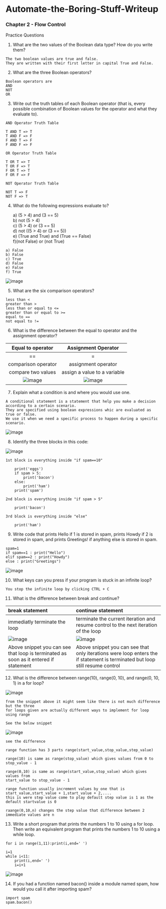 # Automate-the-Boring-Stuff-Writeup

<h3>Chapter 2 - Flow Control</h3>

Practice Questions

1. What are the two values of the Boolean data type? How do you write them?
```
The two boolean values are true and false.
They are written with their first letter in capital True and False.
```
2. What are the three Boolean operators?
```
Boolean operators are
AND
NOT
OR 
```
3. Write out the truth tables of each Boolean operator (that is, every possible combination of Boolean values for the operator and what they evaluate to).
```
AND Operator Truth Table

T AND T => T
T AND F => F
F AND T => F
F AND F => F

OR Operator Truth Table

T OR T => T
T OR F => T
F OR T => T
F OR F => F

NOT Operator Truth Table

NOT T => F
NOT F => T
```
4. What do the following expressions evaluate to?

      a) (5 > 4) and (3 == 5)<br>
  b) not (5 > 4)<br> 
  c) (5 > 4) or (3 == 5)<br>
  d) not ((5 > 4) or (3 == 5))<br>
  e) (True and True) and (True == False)<br>
  f)(not False) or (not True)

```
a) False
b) False
c) True
d) False
e) False
f) True
```
![image](https://user-images.githubusercontent.com/113903135/216751326-13268af4-5367-4359-b3b1-497c48b27834.png)

5. What are the six comparison operators?
```
less than <
greater than >
less than or equal to <=
greater than or equal to >=
equal to ==
not equal to !=
```

6. What is the difference between the equal to operator and the assignment operator?

| Equal to operator | Assignment Operator |
|:----------------------------:|:-----------------------------:|
|==|=|
|comparison operator|assignment operator|
|compare two values|assign a value to a variable|
|![image](https://user-images.githubusercontent.com/113903135/216752209-69b0ba5e-d125-4f0d-ac0a-dcb335984809.png)|![image](https://user-images.githubusercontent.com/113903135/216752239-9a51d6f4-9328-40c8-b909-8ffe4b06792e.png)|

7. Explain what a condition is and where you would use one.
```
A conditional statement is a statement that help you make a decision according to a certain scenario. 
They are specified using boolean expressions whic are evaluated as true or false.
We use it when we need a specific process to happen during a specific scenario.
```
![image](https://user-images.githubusercontent.com/113903135/216752722-52da15be-5335-4ffd-8277-db0f9c2b1a06.png)

8. Identify the three blocks in this code:

![image](https://user-images.githubusercontent.com/113903135/216752760-f96197d5-b469-4f78-bcdc-d1de3578b644.png)

```
1st block is everything inside "if spam==10"

    print('eggs')
    if spam > 5:
        print('bacon')
    else:
        print('ham')
    print('spam')
    
2nd block is everything inside "if spam > 5"

    print('bacon')
    
3rd block is everything inside "else"

    print('ham')
 ```
 9. Write code that prints Hello if 1 is stored in spam, prints Howdy if 2 is stored in spam, and prints Greetings! if anything else is stored in spam.
 ```
spam=1
if spam==1 : print("Hello")
elif spam==2 : print("Howdy")
else : print("Greetings")
```
![image](https://user-images.githubusercontent.com/113903135/216753264-8502a329-7c36-4b46-a2f1-a2fce002a759.png)

10. What keys can you press if your program is stuck in an infinite loop?

```
You stop the infinite loop by clicking CTRL + C
```

11. What is the difference between break and continue?

| break statement | continue statement |
|:----------------|:---------------|
|immediatly terminate the loop|terminate the current iteration and resume control to the next iteration of the loop|
|![image](https://user-images.githubusercontent.com/113903135/216753988-9d82bef7-5dbe-459e-b555-70cf565b5bea.png)|![image](https://user-images.githubusercontent.com/113903135/216754027-1e69804f-037d-4c75-a495-6753d1176a6d.png)|
|Above snippet you can see that loop is terminated as soon as it entered if statement|Above snippet you can see that only iterations were loop enters the if statement is terminated but loop still resume control|

12. What is the difference between range(10), range(0, 10), and range(0, 10, 1) in a for loop?

![image](https://user-images.githubusercontent.com/113903135/216755480-7361eef7-9abc-4cb1-ba43-ec3c944be463.png)
```
from the snippet above it might seem like there is not much difference but the three
for loops given are actually different ways to implement for loop using range

See the below snippet
```
![image](https://user-images.githubusercontent.com/113903135/216755677-6ccff9a1-22f7-4efe-b6c7-5a2952507db1.png)

```
see the difference 

range function has 3 parts range(start_value,stop_value,step_value)

range(10) is same as range(stop_value) which gives values from 0 to stop_value - 1

range(0,10) is same as range(start_value,stop_value) which gives values from 
start_value to stop_value - 1

range function usually increment values by one that is start_value,start_value + 1,start_value + 2,....
this is were step value come to play default step value is 1 as the default startvalue is 0

raange(0,10,n) changes the step value that difference between 2 immediate values are n
```

13. Write a short program that prints the numbers 1 to 10 using a for loop. Then write an equivalent program that prints the numbers 1 to 10 using a while loop.

```
for i in range(1,11):print(i,end=' ')

i=1
while i<11:
    print(i,end=' ')
    i=i+1
```
![image](https://user-images.githubusercontent.com/113903135/216756288-595f92e9-9745-4fc8-8490-9a6b661d511d.png)

14. If you had a function named bacon() inside a module named spam, how would you call it after importing spam?

```
import spam
spam.bacon()
```
